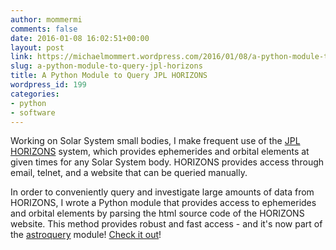 ```yaml
---
author: mommermi
comments: false
date: 2016-01-08 16:02:51+00:00
layout: post
link: https://michaelmommert.wordpress.com/2016/01/08/a-python-module-to-query-jpl-horizons/
slug: a-python-module-to-query-jpl-horizons
title: A Python Module to Query JPL HORIZONS
wordpress_id: 199
categories:
- python
- software
---
```


Working on Solar System small bodies, I make frequent use of the [JPL HORIZONS](http://ssd.jpl.nasa.gov/horizons.cgi) system, which provides ephemerides and orbital elements at given times for any Solar System body. HORIZONS provides access through email, telnet, and a website that can be queried manually.

In order to conveniently query and investigate large amounts of data from HORIZONS, I wrote a Python module that provides access to ephemerides and orbital elements by parsing the html source code of the HORIZONS website. This method provides robust and fast access - and it's now part of the [astroquery](https://github.com/astropy/astroquery) module! [Check it out](http://astroquery.readthedocs.io/en/latest/jplhorizons/jplhorizons.html)!
